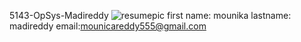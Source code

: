 5143-OpSys-Madireddy
![resumepic](https://cloud.githubusercontent.com/assets/16811337/12473136/762ad804-c035-11e5-806d-7e02d585dc36.jpg)
first name: mounika
lastname: madireddy
email:mounicareddy555@gmail.com
